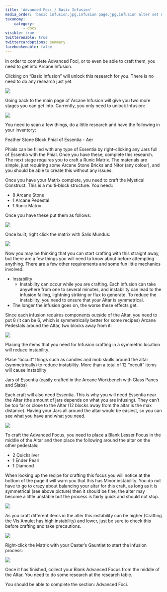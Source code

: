 ```yaml
---
title: 'Advanced Foci / Basic Infusion'
media_order: 'basic infusion.jpg,infusion page.jpg,infusion alter set up.jpg,Salis Mundus altar.jpg,Pedestals placement.jpg,jar placement.jpg,focus infusion.jpg,focus infusion setup.jpg,focus infusion process.jpg'
taxonomy:
    category:
        - docs
visible: true
twitterenable: true
twittercardoptions: summary
facebookenable: false
---
```


In order to complete Advanced Foci, or to even be able to craft them, you need to get into Arcane Infusion.

Clicking on “Basic Infusion” will unlock this research for you. There is no need to do any research just yet.

![](basic%20infusion.jpg)

Going back to the main page of Arcane Infusion will give you two more stages you can get into. Currently, you only need to unlock Infusion:

![](infusion%20page.jpg)

You need to scan a few things, do a little research and have the following in your inventory: 

Feather
Stone Block
Phial of Essentia - Aer

Phials can be filled with any type of Essentia by right-clicking any Jars full of Essentia with the Phial. Once you have these, complete this research. The next stage requires you to craft a Runic Matrix. The materials are simple, just requiring some Arcane Stone Bricks and Nitor (any colour), and you should be able to create this without any issues.

Once you have your Matrix complete, you need to craft the Mystical Construct. This is a multi-block structure. You need::

* 8 Arcane Stone
* 1 Arcane Pedestal 
* 1 Runic Matrix

Once you have these put them as follows:

![](infusion%20alter%20set%20up.jpg)

Once built, right click the matrix with Salis Mundus:

![](Salis%20Mundus%20altar.jpg)

Now you may be thinking that you can start crafting with this straight away, but there are a few things you will need to know about before attempting anything. There are a few other requirements and some fun little mechanics involved.

* Instability
	* Instability can occur while you are crafting. Each infusion can take anywhere from one to several minutes, and instability can lead to the infusion failing, lightning striking or flux to generate. To reduce the instability, you need to ensure that your Altar is symmetrical.
* The longer the infusion goes on, the worse these effects get.

Since each infusion requires components outside of the Altar, you need to put 8 (it can be 6, which is symmetrically better for some recipes) Arcane Pedestals around the Altar, two blocks away from it:


![](Pedestals%20placement.jpg)

Placing the items that you need for Infusion crafting in a symmetric location will reduce instability.

Place “occult” things such as candles and mob skulls around the altar (symmetrically) to reduce instability. More than a total of 12 “occult” items will cause instability

Jars of Essentia (easily crafted in the Arcane Workbench with Glass Panes and Slabs)

Each craft will also need Essentia. This is why you will need   Essentia near the Altar (the amount of jars depends on what you are infusing). They can’t be too far or close to the Altar (12 blocks away from the altar is the max distance). Having your Jars all around the altar would be easiest, so you can see what you have and what you need.

![](jar%20placement.jpg)

To craft the Advanced Focus, you need to place a Blank Lesser Focus in the middle of the Altar and then place the following around the altar on the other pedestals:

* 2 Quicksilver
* 1 Ender Pearl
* 1 Diamond

When looking up the recipe for crafting this focus you will notice at the bottom of the page it will warn you that this has Minor instability. You do not have to go to crazy about balancing your altar for this craft, as long as it is symmetrical (see above picture) then it should be fine, the alter may become a little unstable but the process is fairly quick and should not stop.

![](focus%20infusion.jpg)

As you craft different items in the alter this instability can be higher (Crafting the Vis Amulet has high instability) and lower, just be sure to check this before crafting and take precautions.

![](focus%20infusion%20setup.jpg)

Right-click the Matrix with your Caster’s Gauntlet to start the infusion process:

![](focus%20infusion%20process.jpg)

Once it has finished, collect your Blank Advanced Focus from the middle of the Altar. You need to do some research at the research table.

You should be able to complete the section: Advanced Foci.


